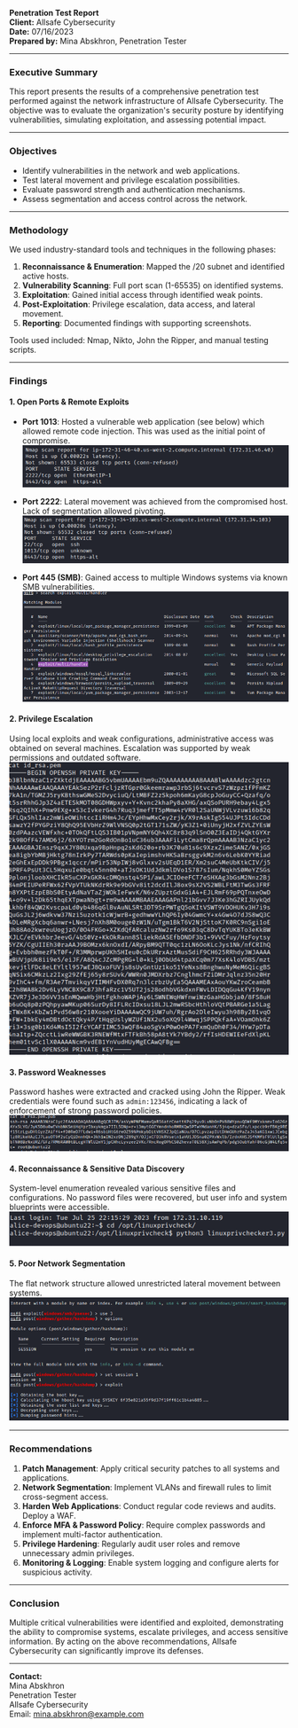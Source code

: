 **Penetration Test Report**  
**Client:** Allsafe Cybersecurity  
**Date:** 07/16/2023  
**Prepared by:** Mina Abskhron, Penetration Tester  

---

### Executive Summary
This report presents the results of a comprehensive penetration test performed against the network infrastructure of Allsafe Cybersecurity. The objective was to evaluate the organization's security posture by identifying vulnerabilities, simulating exploitation, and assessing potential impact.

---

### Objectives
- Identify vulnerabilities in the network and web applications.
- Test lateral movement and privilege escalation possibilities.
- Evaluate password strength and authentication mechanisms.
- Assess segmentation and access control across the network.

---

### Methodology
We used industry-standard tools and techniques in the following phases:
1. **Reconnaissance & Enumeration**: Mapped the /20 subnet and identified active hosts.
2. **Vulnerability Scanning**: Full port scan (1-65535) on identified systems.
3. **Exploitation**: Gained initial access through identified weak points.
4. **Post-Exploitation**: Privilege escalation, data access, and lateral movement.
5. **Reporting**: Documented findings with supporting screenshots.

Tools used included: Nmap, Nikto, John the Ripper, and manual testing scripts.

---

### Findings

#### 1. Open Ports & Remote Exploits
- **Port 1013**: Hosted a vulnerable web application (see below) which allowed remote code injection. This was used as the initial point of compromise.  
  ![Initial Web Exploit](https://raw.githubusercontent.com/eldoktor1/Penetration-Test-Report/main/images/page_3_img_1.png)

- **Port 2222**: Lateral movement was achieved from the compromised host. Lack of segmentation allowed pivoting.  
  ![Port 2222 Compromise](https://raw.githubusercontent.com/eldoktor1/Penetration-Test-Report/main/images/page_3_img_2.png)

- **Port 445 (SMB)**: Gained access to multiple Windows systems via known SMB vulnerabilities.  
  ![SMB Exploitation](https://raw.githubusercontent.com/eldoktor1/Penetration-Test-Report/main/images/page_4_img_1.png)

#### 2. Privilege Escalation
Using local exploits and weak configurations, administrative access was obtained on several machines. Escalation was supported by weak permissions and outdated software.  
  ![Privilege Escalation](https://raw.githubusercontent.com/eldoktor1/Penetration-Test-Report/main/images/page_5_img_2.png)

#### 3. Password Weaknesses
Password hashes were extracted and cracked using John the Ripper. Weak credentials were found such as `admin:123456`, indicating a lack of enforcement of strong password policies.  
  ![Password Cracking](https://raw.githubusercontent.com/eldoktor1/Penetration-Test-Report/main/images/page_6_img_1.png)

#### 4. Reconnaissance & Sensitive Data Discovery
System-level enumeration revealed various sensitive files and configurations. No password files were recovered, but user info and system blueprints were accessible.  
  ![Recon Evidence](https://raw.githubusercontent.com/eldoktor1/Penetration-Test-Report/main/images/page_6_img_3.png)

#### 5. Poor Network Segmentation
The flat network structure allowed unrestricted lateral movement between systems.  
  ![Network Segmentation](https://raw.githubusercontent.com/eldoktor1/Penetration-Test-Report/main/images/page_7_img_4.png)

---

### Recommendations
1. **Patch Management**: Apply critical security patches to all systems and applications.
2. **Network Segmentation**: Implement VLANs and firewall rules to limit cross-segment access.
3. **Harden Web Applications**: Conduct regular code reviews and audits. Deploy a WAF.
4. **Enforce MFA & Password Policy**: Require complex passwords and implement multi-factor authentication.
5. **Privilege Hardening**: Regularly audit user roles and remove unnecessary admin privileges.
6. **Monitoring & Logging**: Enable system logging and configure alerts for suspicious activity.

---

### Conclusion
Multiple critical vulnerabilities were identified and exploited, demonstrating the ability to compromise systems, escalate privileges, and access sensitive information. By acting on the above recommendations, Allsafe Cybersecurity can significantly improve its defenses.

---

**Contact:**  
Mina Abskhron  
Penetration Tester  
Allsafe Cybersecurity  
Email: mina.abskhron@example.com
